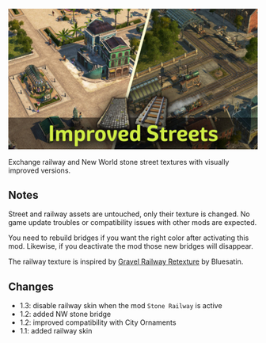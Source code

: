 ![](./banner.jpg)

Exchange railway and New World stone street textures with visually improved versions.

## Notes

Street and railway assets are untouched, only their texture is changed.
No game update troubles or compatibility issues with other mods are expected.

You need to rebuild bridges if you want the right color after activating this mod.
Likewise, if you deactivate the mod those new bridges will disappear.

The railway texture is inspired by [Gravel Railway Retexture](https://www.nexusmods.com/anno1800/mods/391) by Bluesatin.

## Changes

- 1.3: disable railway skin when the mod `Stone Railway` is active
- 1.2: added NW stone bridge
- 1.2: improved compatibility with City Ornaments
- 1.1: added railway skin
